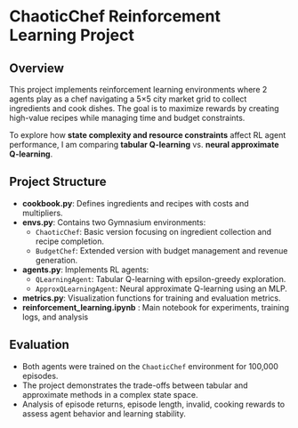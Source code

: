 # ChaoticChef Reinforcement Learning Project

## Overview
This project implements reinforcement learning environments where 2 agents play as a chef navigating a 5×5 city market grid to collect ingredients and cook dishes. The goal is to maximize rewards by creating high-value recipes while managing time and budget constraints.

To explore how **state complexity and resource constraints** affect RL agent performance, I am comparing **tabular Q-learning** vs. **neural approximate Q-learning**.

## Project Structure
- **cookbook.py**: Defines ingredients and recipes with costs and multipliers.
- **envs.py**: Contains two Gymnasium environments:
  - `ChaoticChef`: Basic version focusing on ingredient collection and recipe completion.
  - `BudgetChef`: Extended version with budget management and revenue generation.
- **agents.py**: Implements RL agents:
  - `QLearningAgent`: Tabular Q-learning with epsilon-greedy exploration.
  - `ApproxQLearningAgent`: Neural approximate Q-learning using an MLP.
- **metrics.py**: Visualization functions for training and evaluation metrics.
- **reinforcement_learning.ipynb** : Main notebook for experiments, training logs, and analysis

## Evaluation
- Both agents were trained on the `ChaoticChef` environment for 100,000 episodes.
- The project demonstrates the trade-offs between tabular and approximate methods in a complex state space.
- Analysis of episode returns, episode length, invalid, cooking rewards to assess agent behavior and learning stability.

